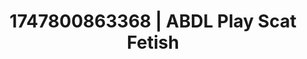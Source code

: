 ---
categories:
- Bukkake
- Bedroom eyes
- Midnight surrender
- Erotic tension build
- Modest MILF
image: /assets/images/1747800863368.jpg
layout: post
seo:
  description: Featured content with exclusive Scat Fetish, ABDL Play. HD images available.
  keywords: Scat Fetish, ABDL Play
  og_image: /assets/images/1747800863368.jpg
  schema_type: VisualArtwork
tags:
- ABDL Play
- '#1747800863368'
- Scat Fetish
title: 1747800863368 | ABDL Play Scat Fetish
---